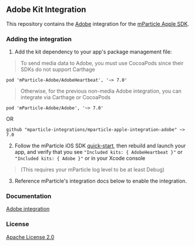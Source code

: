 ## Adobe Kit Integration

This repository contains the [Adobe](https://www.adobe.com) integration for the [mParticle Apple SDK](https://github.com/mParticle/mparticle-apple-sdk).

### Adding the integration

1. Add the kit dependency to your app's package management file:

> To send media data to Adobe, you must use CocoaPods since their SDKs do not support Carthage

```
pod 'mParticle-Adobe/AdobeHeartbeat', '~> 7.0'
```

> Otherwise, for the previous non-media Adobe integration, you can integrate via Carthage or CocoaPods

```
pod 'mParticle-Adobe/Adobe', '~> 7.0'
```

OR

```
github "mparticle-integrations/mparticle-apple-integration-adobe" ~> 7.0
```

2. Follow the mParticle iOS SDK [quick-start](https://github.com/mParticle/mparticle-apple-sdk), then rebuild and launch your app, and verify that you see `"Included kits: { AdobeHeartbeat }"` or `"Included kits: { Adobe }"` or in your Xcode console

> (This requires your mParticle log level to be at least Debug)

3. Reference mParticle's integration docs below to enable the integration.

### Documentation

[Adobe integration](https://docs.mparticle.com/integrations/adobe/event/)

### License

[Apache License 2.0](http://www.apache.org/licenses/LICENSE-2.0)
